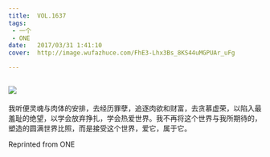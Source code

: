 ```yaml
---
title:	VOL.1637
tags:
 - 一个
 - ONE
date:	2017/03/31 1:41:10
cover:	http://image.wufazhuce.com/FhE3-Lhx3Bs_8KS44uMGPUAr_uFg

---
```

![](http://image.wufazhuce.com/FhE3-Lhx3Bs_8KS44uMGPUAr_uFg)
---

我听便灵魂与肉体的安排，去经历罪孽，追逐肉欲和财富，去贪慕虚荣，以陷入最羞耻的绝望，以学会放弃挣扎，学会热爱世界。我不再将这个世界与我所期待的，塑造的圆满世界比照，而是接受这个世界，爱它，属于它。
 
Reprinted from ONE
